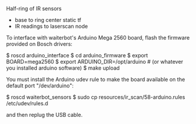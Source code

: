 
Half-ring of IR sensors
  - base to ring center static tf
  - IR readings to laserscan node

 To interface with waiterbot's Arduino Mega 2560 board, flash the firmware provided on Bosch drivers:

  $ roscd arduino_interface
  $ cd arduino_firmware
  $ export BOARD=mega2560
  $ export ARDUINO_DIR=/opt/arduino  # (or whatever you installed arduino software)
  $ make upload

 You must install the Arduino udev rule to make the board available on the default port "/dev/arduino":

  $ roscd waiterbot_sensors
  $ sudo cp resources/ir_scan/58-arduino.rules /etc/udev/rules.d
 
 and then replug the USB cable.
